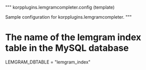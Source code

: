 
"""
korpplugins.lemgramcompleter.config (template)

Sample configuration for korpplugins.lemgramcompleter.
"""


# The name of the lemgram index table in the MySQL database
LEMGRAM_DBTABLE = "lemgram_index"
